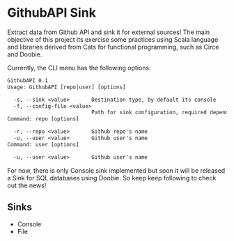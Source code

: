 # GithubAPI Sink

Extract data from Github API and sink it for external sources! The main objective of this project its exercise some practices using Scala language and libraries derived from Cats for functional programming, such as Circe and Doobie.

Currently, the CLI menu has the following options:

```txt
GithubAPI 0.1
Usage: GithubAPI [repo|user] [options]

  -s, --sink <value>       Destination type, by default its console
  -f, --config-file <value>
                           Path for sink configuration, required depending on destination type
Command: repo [options]

  -r, --repo <value>       Github repo's name
  -u, --user <value>       Github user's name
Command: user [options]

  -u, --user <value>       Github user's name
```

For now, there is only Console sink implemented but soon it will be released a Sink for SQL databases using Doobie. So keep keep following to check out the news!

## Sinks

- Console
- File